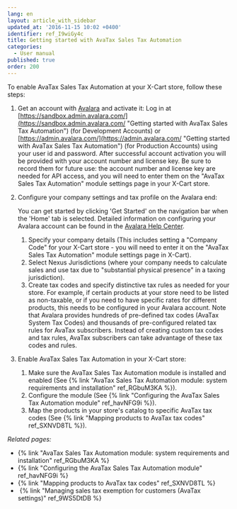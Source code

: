 ```yaml
---
lang: en
layout: article_with_sidebar
updated_at: '2016-11-15 10:02 +0400'
identifier: ref_I9wiGy4c
title: Getting started with AvaTax Sales Tax Automation
categories:
  - User manual
published: true
order: 200
---
```

To enable AvaTax Sales Tax Automation at your X-Cart store, follow these steps:

1.  Get an account with [Avalara](http://avlr.co/1EPeUtq) and activate it: 
    Log in at [https://sandbox.admin.avalara.com/](https://sandbox.admin.avalara.com/ "Getting started with AvaTax Sales Tax Automation") (for Development Accounts) or [https://admin.avalara.com/](https://admin.avalara.com/ "Getting started with AvaTax Sales Tax Automation") (for Production Accounts) using your user id and password. After successful account activation you will be provided with your account number and license key. Be sure to record them for future use: the account number and license key are needed for API access, and you will need to enter them on the "AvaTax Sales Tax Automation" module settings page in your X-Cart store.

2.  Configure your company settings and tax profile on the Avalara end:

    You can get started by clicking 'Get Started' on the navigation bar when the 'Home' tab is selected. Detailed information on configuring your Avalara account can be found in the [Avalara Help Center](https://help.avalara.com/001_Avalara_AvaTax).

    1.  Specify your company details (This includes setting a "Company Code" for your X-Cart store - you will need to enter it on the "AvaTax Sales Tax Automation" module settings page in X-Cart).
    2.  Select Nexus Jurisdictions (where your company needs to calculate sales and use tax due to "substantial physical presence" in a taxing jurisdiction).
    3.  Create tax codes and specify distinctive tax rules as needed for your store. For example, if certain products at your store need to be listed as non-taxable, or if you need to have specific rates for different products, this needs to be configured in your Avalara account. Note that Avalara provides hundreds of pre-defined tax codes (AvaTax System Tax Codes) and thousands of pre-configured related tax rules for AvaTax subscribers. Instead of creating custom tax codes and tax rules, AvaTax subscribers can take advantage of these tax codes and rules.

3.  Enable AvaTax Sales Tax Automation in your X-Cart store:
    1.  Make sure the AvaTax Sales Tax Automation module is installed and enabled (See {% link "AvaTax Sales Tax Automation module: system requirements and installation" ref_RGbuM3KA %}).
    2.  Configure the module (See {% link "Configuring the AvaTax Sales Tax Automation module" ref_havNFG9i %}).
    3.  Map the products in your store's catalog to specific AvaTax tax codes (See {% link "Mapping products to AvaTax tax codes" ref_SXNVD8TL %}).

_Related pages:_

*   {% link "AvaTax Sales Tax Automation module: system requirements and installation" ref_RGbuM3KA %}
*   {% link "Configuring the AvaTax Sales Tax Automation module" ref_havNFG9i %}
*   {% link "Mapping products to AvaTax tax codes" ref_SXNVD8TL %}
*   {% link "Managing sales tax exemption for customers (AvaTax settings)" ref_9WS5DtDB %}
